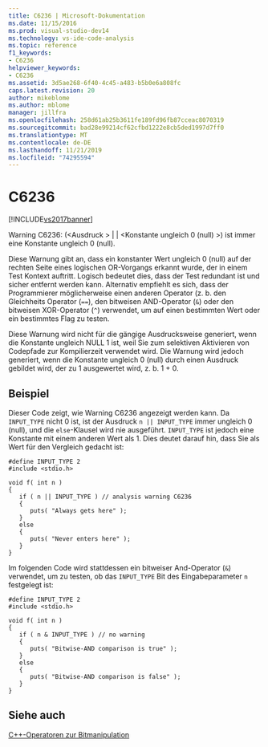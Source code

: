 ```yaml
---
title: C6236 | Microsoft-Dokumentation
ms.date: 11/15/2016
ms.prod: visual-studio-dev14
ms.technology: vs-ide-code-analysis
ms.topic: reference
f1_keywords:
- C6236
helpviewer_keywords:
- C6236
ms.assetid: 3d5ae268-6f40-4c45-a483-b5b0e6a808fc
caps.latest.revision: 20
author: mikeblome
ms.author: mblome
manager: jillfra
ms.openlocfilehash: 258d61ab25b3611fe189fd96fb87cceac8070319
ms.sourcegitcommit: bad28e99214cf62cfbd1222e8cb5ded1997d7ff0
ms.translationtype: MT
ms.contentlocale: de-DE
ms.lasthandoff: 11/21/2019
ms.locfileid: "74295594"
---
```

# <a name="c6236"></a>C6236
[!INCLUDE[vs2017banner](../includes/vs2017banner.md)]

Warning C6236: (\<Ausdruck > &#124; &#124; \<Konstante ungleich 0 (null) >) ist immer eine Konstante ungleich 0 (null).  
  
 Diese Warnung gibt an, dass ein konstanter Wert ungleich 0 (null) auf der rechten Seite eines logischen OR-Vorgangs erkannt wurde, der in einem Test Kontext auftritt. Logisch bedeutet dies, dass der Test redundant ist und sicher entfernt werden kann. Alternativ empfiehlt es sich, dass der Programmierer möglicherweise einen anderen Operator (z. b. den Gleichheits Operator (`==`), den bitweisen AND-Operator (`&`) oder den bitweisen XOR-Operator (`^`) verwendet, um auf einen bestimmten Wert oder ein bestimmtes Flag zu testen.  
  
 Diese Warnung wird nicht für die gängige Ausdrucksweise generiert, wenn die Konstante ungleich NULL 1 ist, weil Sie zum selektiven Aktivieren von Codepfade zur Kompilierzeit verwendet wird. Die Warnung wird jedoch generiert, wenn die Konstante ungleich 0 (null) durch einen Ausdruck gebildet wird, der zu 1 ausgewertet wird, z. b. 1 + 0.  
  
## <a name="example"></a>Beispiel  
 Dieser Code zeigt, wie Warning C6236 angezeigt werden kann. Da `INPUT_TYPE` nicht 0 ist, ist der Ausdruck `n || INPUT_TYPE` immer ungleich 0 (null), und die `else`-Klausel wird nie ausgeführt. `INPUT_TYPE` ist jedoch eine Konstante mit einem anderen Wert als 1. Dies deutet darauf hin, dass Sie als Wert für den Vergleich gedacht ist:  
  
```  
#define INPUT_TYPE 2  
#include <stdio.h>  
  
void f( int n )  
{  
   if ( n || INPUT_TYPE ) // analysis warning C6236  
   {  
      puts( "Always gets here" );  
   }  
   else  
   {  
      puts( "Never enters here" );  
   }  
}  
```  
  
 Im folgenden Code wird stattdessen ein bitweiser And-Operator (`&`) verwendet, um zu testen, ob das `INPUT_TYPE` Bit des Eingabeparameter `n` festgelegt ist:  
  
```  
#define INPUT_TYPE 2  
#include <stdio.h>  
  
void f( int n )  
{  
   if ( n & INPUT_TYPE ) // no warning  
   {  
      puts( "Bitwise-AND comparison is true" );  
   }  
   else  
   {  
      puts( "Bitwise-AND comparison is false" );  
   }  
}  
```  
  
## <a name="see-also"></a>Siehe auch  
 [C++-Operatoren zur Bitmanipulation](https://go.microsoft.com/fwlink/?LinkId=181162)

